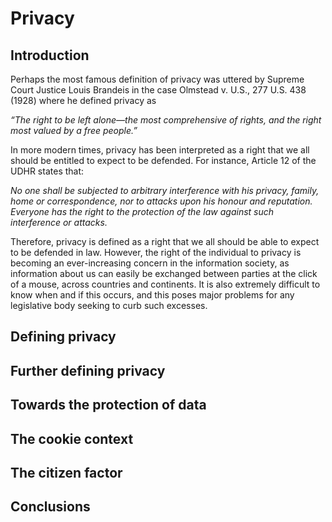# Privacy

## Introduction

Perhaps the most famous definition of privacy was uttered by Supreme Court Justice Louis Brandeis in the case Olmstead v. U.S., 277 U.S. 438 (1928) where he defined privacy as 

*“The right to be left alone—the most comprehensive of rights, and the right most valued by a free people.”* 

In more modern times, privacy has been interpreted as a right that we all should be entitled to expect to be defended. For instance, Article 12 of the UDHR states that:

*No one shall be subjected to arbitrary interference with his privacy, family, home or correspondence, nor to attacks upon his honour and reputation. Everyone has the right to the protection of the law against such interference or attacks.*

Therefore, privacy is defined as a right that we all should be able to expect to be defended in law. However, the right of the individual to privacy is becoming an ever-increasing concern in the information society, as information about us can easily be exchanged between parties at the click of a mouse, across countries and continents. It is also extremely difficult to know when and if this occurs, and this poses major problems for any legislative body seeking to curb such excesses.

## Defining privacy

## Further defining privacy

## Towards the protection of data

## The cookie context

## The citizen factor

## Conclusions
